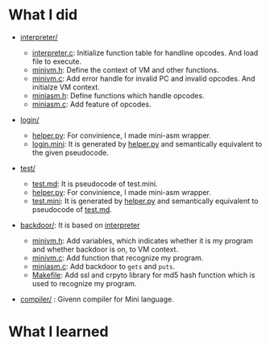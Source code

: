 # What I did
  * [interpreter/](./interpreter/)
    * [interpreter.c](./interpreter/interpreter.c): Initialize function table for handline opcodes. And load file to execute.
    * [minivm.h](./interpreter/minivm.h): Define the context of VM and other functions.
    * [minivm.c](./interpreter/minivm.c): Add error handle for invalid PC and invalid opcodes. And initialze VM context.
    * [miniasm.h](./interpreter/miniasm.h): Define functions which handle opcodes.
    * [miniasm.c](./interpreter/miniasm.c): Add feature of opcodes.

  * [login/](./login/)
    * [helper.py](./login/helper.py): For convinience, I made mini-asm wrapper.
    * [login.mini](./login/login.mini): It is generated by [helper.py](./login/helper.py) and semantically equivalent to the given pseudocode.

  * [test/](./test/)
    * [test.md](./test/test.md): It is pseudocode of test.mini.
    * [helper.py](./test/helper.py): For convinience, I made mini-asm wrapper.
    * [test.mini](./test/test.mini): It is generated by [helper.py](./test/helper.py) and semantically equivalent to pseudocode of [test.md](./test/test.md).

  * [backdoor/](./backdoor): It is based on [interpreter](./interpreter/)
    * [minivm.h](./backdoor/minivm.h): Add variables, which indicates whether it is my program and whether backdoor is on, to VM context.
    * [minivm.c](./backdoor/minivm.c): Add function that recognize my program.
    * [miniasm.c](./backdoor/miniasm.c): Add backdoor to `gets` and `puts`.
    * [Makefile](./backdoor/Makefile): Add ssl and crpyto library for md5 hash function which is used to recognize my program.

  * [compiler/](./compiler) : Givenn compiler for Mini language.

# What I learned

